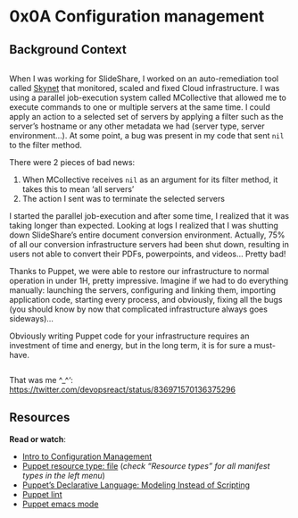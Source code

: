 <h1 class="gap">0x0A Configuration management</h1>

<h2>Background Context</h2>

<p><a href="https://youtu.be/ogYLFyp68cI" target="_blank"><img src="https://holbertonintranet.s3.amazonaws.com/uploads/medias/2019/6/6a0a8024f2b1c47a9d1e.png?X-Amz-Algorithm=AWS4-HMAC-SHA256&X-Amz-Credential=AKIARDDGGGOUWMNL5ANN%2F20201207%2Fus-east-1%2Fs3%2Faws4_request&X-Amz-Date=20201207T221150Z&X-Amz-Expires=86400&X-Amz-SignedHeaders=host&X-Amz-Signature=57fe2f349c77286639d81b2fd72fc25b34caf1936ce327871413b49fd9361fb5" alt="" style="" /></a></p>

<p>When I was working for SlideShare, I worked on an auto-remediation tool called <a href="/rltoken/ftFvBjxNPLoWcF9eHaK8yw" title="Skynet" target="_blank">Skynet</a> that monitored, scaled and fixed Cloud infrastructure. I was using a parallel job-execution system called MCollective that allowed me to execute commands to one or multiple servers at the same time. I could apply an action to a selected set of servers by applying a filter such as the server&rsquo;s hostname or any other metadata we had (server type, server environment&hellip;). At some point, a bug was present in my code that sent <code>nil</code> to the filter method. </p>

<p>There were 2 pieces of bad news:</p>

<ol>
<li>When MCollective receives <code>nil</code> as an argument for its filter method, it takes this to mean &lsquo;all servers&rsquo;</li>
<li>The action I sent was to terminate the selected servers</li>
</ol>

<p>I started the parallel job-execution and after some time, I realized that it was taking longer than expected. Looking at logs I realized that I was shutting down SlideShare&rsquo;s entire document conversion environment. Actually, 75% of all our conversion infrastructure servers had been shut down, resulting in users not able to convert their PDFs, powerpoints, and videos&hellip; Pretty bad!</p>

<p>Thanks to Puppet, we were able to restore our infrastructure to normal operation in under 1H, pretty impressive. Imagine if we had to do everything manually: launching the servers, configuring and linking them, importing application code, starting every process, and obviously, fixing all the bugs (you should know by now that complicated infrastructure always goes sideways)&hellip;</p>

<p>Obviously writing Puppet code for your infrastructure requires an investment of time and energy, but in the long term, it is for sure a must-have.</p>

<p><img src="https://s3.amazonaws.com/intranet-projects-files/holbertonschool-sysadmin_devops/292/4i8il3B.gif" alt="" style="" /></p>

<p>That was me ^_^&lsquo;: <a href="/rltoken/uHU1llO2UZXg8_funEgpJA" title="https://twitter.com/devopsreact/status/836971570136375296" target="_blank">https://twitter.com/devopsreact/status/836971570136375296</a></p>

<h2>Resources</h2>

<p><strong>Read or watch</strong>:</p>

<ul>
<li><a href="/rltoken/r-NmkYO8bxIKp2qEx2ZjKQ" title="Intro to Configuration Management" target="_blank">Intro to Configuration Management</a> </li>
<li><a href="/rltoken/fuhnsI9_1_F4GrHwGT3GxA" title="Puppet resource type: file" target="_blank">Puppet resource type: file</a> (<em>check &ldquo;Resource types&rdquo; for all manifest types in the left menu</em>)</li>
<li><a href="/rltoken/Fqmb5rnChQgYAypvKoTxAQ" title="Puppet&#39;s Declarative Language: Modeling Instead of Scripting" target="_blank">Puppet&rsquo;s Declarative Language: Modeling Instead of Scripting</a></li>
<li><a href="/rltoken/oezu0m_hJ8nEVA6a9o17Tw" title="Puppet lint" target="_blank">Puppet lint</a> </li>
<li><a href="/rltoken/N70cVw8mG3707He-OxjP1w" title="Puppet emacs mode" target="_blank">Puppet emacs mode</a> </li>
</ul>